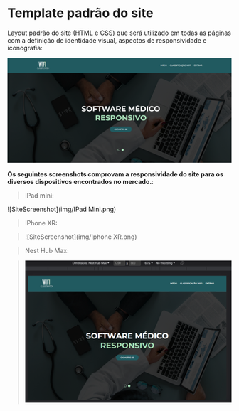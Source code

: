 # Template padrão do site

Layout padrão do site (HTML e CSS) que será utilizado em todas as páginas com a definição de identidade visual, aspectos de responsividade e iconografia:



![SiteScreenshot](img/layout1.png)


**Os seguintes screenshots comprovam a responsividade do site para os diversos dispositivos encontrados no mercado.**:

 > IPad mini:


 ![SiteScreenshot](img/IPad Mini.png)
 
 > IPhone XR:


 > ![SiteScreenshot](img/Iphone XR.png)

> Nest Hub Max:


> ![SiteScreenshot](img/NestHubMax.png)
